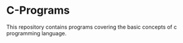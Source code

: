 # C-Programs
This repository contains programs covering the basic concepts of c programming language. 
